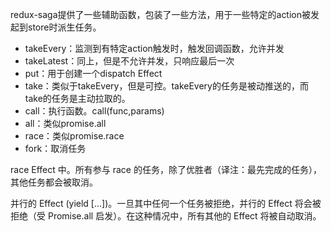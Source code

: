 redux-saga提供了一些辅助函数，包装了一些方法，用于一些特定的action被发起到store时派生任务。

- takeEvery：监测到有特定action触发时，触发回调函数，允许并发
- takeLatest：同上，但是不允许并发，只响应最后一次
- put：用于创建一个dispatch Effect
- take：类似于takeEvery，但是可控。takeEvery的任务是被动推送的，而take的任务是主动拉取的。
- call：执行函数。call(func,params)
- all：类似promise.all
- race：类似promise.race
- fork：取消任务


race Effect 中。所有参与 race 的任务，除了优胜者（译注：最先完成的任务），其他任务都会被取消。

并行的 Effect (yield [...])。一旦其中任何一个任务被拒绝，并行的 Effect 将会被拒绝（受 Promise.all 启发）。在这种情况中，所有其他的 Effect 将被自动取消。